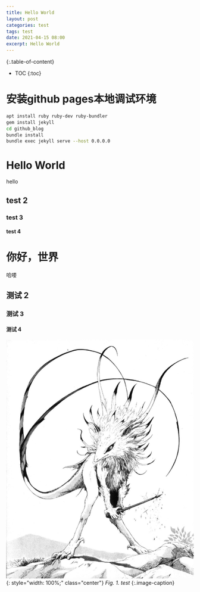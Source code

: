 ```yaml
---
title: Hello World
layout: post
categories: test
tags: test
date: 2021-04-15 08:00
excerpt: Hello World
---
```


{:.table-of-content}
* TOC
{:toc}

# 安装github pages本地调试环境
```bash
apt install ruby ruby-dev ruby-bundler
gem install jekyll
cd github_blog
bundle install
bundle exec jekyll serve --host 0.0.0.0
```

# Hello World
hello
## test 2
### test 3
#### test 4
# 你好，世界
哈喽
## 测试 2
### 测试 3
#### 测试 4
![](/assets/img/user.jpg)
{: style="width: 100%;" class="center"}
*Fig. 1. test*
{:.image-caption}
